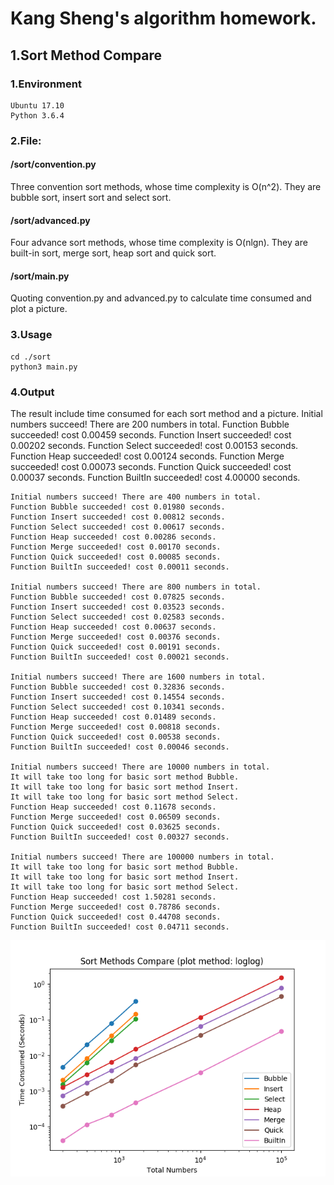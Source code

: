 # Kang Sheng's algorithm homework.


## 1.Sort Method Compare

### 1.Environment

	Ubuntu 17.10 
	Python 3.6.4
	
### 2.File: 

#### /sort/convention.py

Three convention sort methods, whose time complexity is O(n^2). They are bubble sort, insert sort and select sort.

#### /sort/advanced.py

Four advance sort methods, whose time complexity is O(nlgn). They are built-in sort, merge sort, heap sort and quick sort.

#### /sort/main.py

Quoting convention.py and advanced.py to calculate time consumed and plot  a picture.

### 3.Usage

	cd ./sort
	python3 main.py
	
### 4.Output

The result include time consumed for each sort method and a picture.
	Initial numbers succeed! There are 200 numbers in total.
	Function Bubble succeeded! cost 0.00459 seconds.
	Function Insert succeeded! cost 0.00202 seconds.
	Function Select succeeded! cost 0.00153 seconds.
	Function Heap succeeded! cost 0.00124 seconds.
	Function Merge succeeded! cost 0.00073 seconds.
	Function Quick succeeded! cost 0.00037 seconds.
	Function BuiltIn succeeded! cost 4.00000 seconds.

	Initial numbers succeed! There are 400 numbers in total.
	Function Bubble succeeded! cost 0.01980 seconds.
	Function Insert succeeded! cost 0.00812 seconds.
	Function Select succeeded! cost 0.00617 seconds.
	Function Heap succeeded! cost 0.00286 seconds.
	Function Merge succeeded! cost 0.00170 seconds.
	Function Quick succeeded! cost 0.00085 seconds.
	Function BuiltIn succeeded! cost 0.00011 seconds.

	Initial numbers succeed! There are 800 numbers in total.
	Function Bubble succeeded! cost 0.07825 seconds.
	Function Insert succeeded! cost 0.03523 seconds.
	Function Select succeeded! cost 0.02583 seconds.
	Function Heap succeeded! cost 0.00637 seconds.
	Function Merge succeeded! cost 0.00376 seconds.
	Function Quick succeeded! cost 0.00191 seconds.
	Function BuiltIn succeeded! cost 0.00021 seconds.

	Initial numbers succeed! There are 1600 numbers in total.
	Function Bubble succeeded! cost 0.32836 seconds.
	Function Insert succeeded! cost 0.14554 seconds.
	Function Select succeeded! cost 0.10341 seconds.
	Function Heap succeeded! cost 0.01489 seconds.
	Function Merge succeeded! cost 0.00818 seconds.
	Function Quick succeeded! cost 0.00538 seconds.
	Function BuiltIn succeeded! cost 0.00046 seconds.

	Initial numbers succeed! There are 10000 numbers in total.
	It will take too long for basic sort method Bubble.
	It will take too long for basic sort method Insert.
	It will take too long for basic sort method Select.
	Function Heap succeeded! cost 0.11678 seconds.
	Function Merge succeeded! cost 0.06509 seconds.
	Function Quick succeeded! cost 0.03625 seconds.
	Function BuiltIn succeeded! cost 0.00327 seconds.

	Initial numbers succeed! There are 100000 numbers in total.
	It will take too long for basic sort method Bubble.
	It will take too long for basic sort method Insert.
	It will take too long for basic sort method Select.
	Function Heap succeeded! cost 1.50281 seconds.
	Function Merge succeeded! cost 0.78786 seconds.
	Function Quick succeeded! cost 0.44708 seconds.
	Function BuiltIn succeeded! cost 0.04711 seconds.
	
![Alt result](https://www.github.com/techkang/alo/blob/master/sort/result.png)
